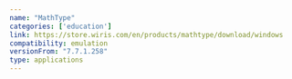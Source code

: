```yaml
---
name: "MathType"
categories: ['education']
link: https://store.wiris.com/en/products/mathtype/download/windows
compatibility: emulation
versionFrom: "7.7.1.258"
type: applications
---
```


